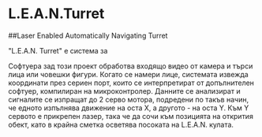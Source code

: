 # L.E.A.N.Turret
##Laser Enabled Automatically Navigating Turret

"L.E.A.N. Turret" е система за 



Софтуера зад този проект обработва входящо видео от камера и търси лица или човешки фигури. Когато се намери лице, системата извежда координати през сериен порт, които 
се интерпретират от допълнителен софтуер, компилиран на микроконтролер. Данните се анализират и сигналите се изпращат до 2 серво мотора, подредени по такъв начин, че 
едното изпълнява движение на оста Х, а другото - на оста Y. Към Y сервото е прикрепен лазер, така че да сочи към позицията на открития обект, като в крайна сметка 
осветява посоката на L.E.A.N. кулата.























